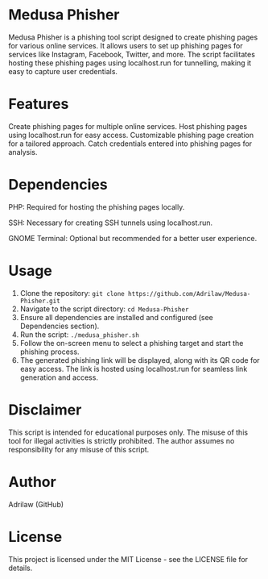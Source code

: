 # Medusa Phisher
Medusa Phisher is a phishing tool script designed to create phishing pages for various online services. It allows users to set up phishing pages for services like Instagram, Facebook, Twitter, and more. The script facilitates hosting these phishing pages using localhost.run for tunnelling, making it easy to capture user credentials.

# Features
Create phishing pages for multiple online services.
Host phishing pages using localhost.run for easy access.
Customizable phishing page creation for a tailored approach.
Catch credentials entered into phishing pages for analysis.

# Dependencies
PHP: Required for hosting the phishing pages locally.

SSH: Necessary for creating SSH tunnels using localhost.run.

GNOME Terminal: Optional but recommended for a better user experience.

# Usage

1. Clone the repository: `git clone https://github.com/Adrilaw/Medusa-Phisher.git`
2. Navigate to the script directory: `cd Medusa-Phisher`
3. Ensure all dependencies are installed and configured (see Dependencies section).
4. Run the script: `./medusa_phisher.sh`
5. Follow the on-screen menu to select a phishing target and start the phishing process.
6. The generated phishing link will be displayed, along with its QR code for easy access. The link is hosted using localhost.run for seamless link generation and access.

# Disclaimer
This script is intended for educational purposes only. The misuse of this tool for illegal activities is strictly prohibited. The author assumes no responsibility for any misuse of this script.

# Author
Adrilaw (GitHub)

# License
This project is licensed under the MIT License - see the LICENSE file for details.

